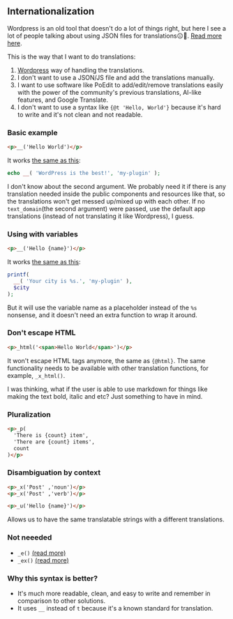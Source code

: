 ## Internationalization

Wordpress is an old tool that doesn't do a lot of things right, but here I see a lot of people talking about using JSON files for translations😐🔫. [Read more here](https://github.com/sveltejs/kit/issues/1274#issuecomment-1138024049).

This is the way that I want to do translations:
1. <a href="https://developer.wordpress.org/plugins/internationalization/how-to-internationalize-your-plugin" target="_blank" rel="noreferrer noopener">Wordpress</a> way of handling the translations.
2. I don't want to use a JSON/JS file and add the translations manually.
3. I want to use software like PoEdit to add/edit/remove translations easily with the power of the community's previous translations, AI-like features, and Google Translate.
4. I don't want to use a syntax like `{@t 'Hello, World'}` because it's hard to write and it's not clean and not readable.

### Basic example

```html
<p>__('Hello World')</p>
```

It works <a href="https://developer.wordpress.org/plugins/internationalization/how-to-internationalize-your-plugin/#basic-strings" target="_blank" rel="noreferrer noopener">the same as this</a>:

```php
echo __( 'WordPress is the best!', 'my-plugin' );
```

I don't know about the second argument. We probably need it if there is any translation needed inside the public components and resources like that, so the translations won't get messed up/mixed up with each other. If no `text_domain`(the second argument) were passed, use the default app translations (instead of not translating it like Wordpress), I guess.

### Using with variables

```html
<p>__('Hello {name}')</p>
```

It works <a href="https://developer.wordpress.org/plugins/internationalization/how-to-internationalize-your-plugin/#variables" target="_blank" rel="noreferrer noopener">the same as this</a>:

```php
printf(
  __( 'Your city is %s.', 'my-plugin' ),
  $city
);
```

But it will use the variable name as a placeholder instead of the `%s` nonsense, and it doesn't need an extra function to wrap it around.

### Don't escape HTML

```html
<p>_html('<span>Hello World</span>')</p>
```

It won't escape HTML tags anymore, the same as `{@html}`. The same functionality needs to be available with other translation functions, for example, `_x_html()`.

I was thinking, what if the user is able to use markdown for things like making the text bold, italic and etc? Just something to have in mind.

### Pluralization

```html
<p>_p(
  'There is {count} item',
  'There are {count} items',
  count
)</p>
```

### Disambiguation by context

```html
<p>_x('Post' ,'noun')</p>
<p>_x('Post' ,'verb')</p>
```

```html
<p>_u('Hello {name}')</p>
```

Allows us to have the same translatable strings with a different translations.

### Not neeeded

- `_e()` [(read more)](https://developer.wordpress.org/reference/functions/_e)
- `_ex()` [(read more)](https://developer.wordpress.org/reference/functions/_ex)

### Why this syntax is better?

- It's much more readable, clean, and easy to write and remember in comparison to other solutions.
- It uses `__` instead of `t` because it's a known standard for translation.

